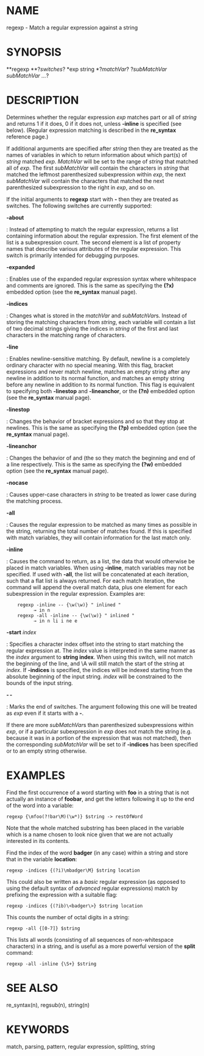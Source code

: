 # NAME

regexp - Match a regular expression against a string

# SYNOPSIS

**regexp **?*switches*? *exp string *?*matchVar*? ?*subMatchVar
subMatchVar \...*?

# DESCRIPTION

Determines whether the regular expression *exp* matches part or all of
*string* and returns 1 if it does, 0 if it does not, unless **-inline**
is specified (see below). (Regular expression matching is described in
the **re_syntax** reference page.)

If additional arguments are specified after *string* then they are
treated as the names of variables in which to return information about
which part(s) of *string* matched *exp*. *MatchVar* will be set to the
range of *string* that matched all of *exp*. The first *subMatchVar*
will contain the characters in *string* that matched the leftmost
parenthesized subexpression within *exp*, the next *subMatchVar* will
contain the characters that matched the next parenthesized subexpression
to the right in *exp*, and so on.

If the initial arguments to **regexp** start with **-** then they are
treated as switches. The following switches are currently supported:

**-about**

:   Instead of attempting to match the regular expression, returns a
    list containing information about the regular expression. The first
    element of the list is a subexpression count. The second element is
    a list of property names that describe various attributes of the
    regular expression. This switch is primarily intended for debugging
    purposes.

**-expanded**

:   Enables use of the expanded regular expression syntax where
    whitespace and comments are ignored. This is the same as specifying
    the **(?x)** embedded option (see the **re_syntax** manual page).

**-indices**

:   Changes what is stored in the *matchVar* and *subMatchVar*s. Instead
    of storing the matching characters from *string*, each variable will
    contain a list of two decimal strings giving the indices in *string*
    of the first and last characters in the matching range of
    characters.

**-line**

:   Enables newline-sensitive matching. By default, newline is a
    completely ordinary character with no special meaning. With this
    flag, bracket expressions and never match newline, matches an empty
    string after any newline in addition to its normal function, and
    matches an empty string before any newline in addition to its normal
    function. This flag is equivalent to specifying both **-linestop**
    and **-lineanchor**, or the **(?n)** embedded option (see the
    **re_syntax** manual page).

**-linestop**

:   Changes the behavior of bracket expressions and so that they stop at
    newlines. This is the same as specifying the **(?p)** embedded
    option (see the **re_syntax** manual page).

**-lineanchor**

:   Changes the behavior of and (the so they match the beginning and end
    of a line respectively. This is the same as specifying the **(?w)**
    embedded option (see the **re_syntax** manual page).

**-nocase**

:   Causes upper-case characters in *string* to be treated as lower case
    during the matching process.

**-all**

:   Causes the regular expression to be matched as many times as
    possible in the string, returning the total number of matches found.
    If this is specified with match variables, they will contain
    information for the last match only.

**-inline**

:   Causes the command to return, as a list, the data that would
    otherwise be placed in match variables. When using **-inline**,
    match variables may not be specified. If used with **-all**, the
    list will be concatenated at each iteration, such that a flat list
    is always returned. For each match iteration, the command will
    append the overall match data, plus one element for each
    subexpression in the regular expression. Examples are:

        regexp -inline -- {\w(\w)} " inlined "
              → in n
        regexp -all -inline -- {\w(\w)} " inlined "
              → in n li i ne e

**-start** *index*

:   Specifies a character index offset into the string to start matching
    the regular expression at. The *index* value is interpreted in the
    same manner as the *index* argument to **string index**. When using
    this switch, will not match the beginning of the line, and \\A will
    still match the start of the string at *index*. If **-indices** is
    specified, the indices will be indexed starting from the absolute
    beginning of the input string. *index* will be constrained to the
    bounds of the input string.

**- -**

:   Marks the end of switches. The argument following this one will be
    treated as *exp* even if it starts with a **-**.

If there are more *subMatchVar*s than parenthesized subexpressions
within *exp*, or if a particular subexpression in *exp* does not match
the string (e.g. because it was in a portion of the expression that was
not matched), then the corresponding *subMatchVar* will be set to if
**-indices** has been specified or to an empty string otherwise.

# EXAMPLES

Find the first occurrence of a word starting with **foo** in a string
that is not actually an instance of **foobar**, and get the letters
following it up to the end of the word into a variable:

    regexp {\mfoo(?!bar\M)(\w*)} $string -> restOfWord

Note that the whole matched substring has been placed in the variable
which is a name chosen to look nice given that we are not actually
interested in its contents.

Find the index of the word **badger** (in any case) within a string and
store that in the variable **location**:

    regexp -indices {(?i)\mbadger\M} $string location

This could also be written as a *basic* regular expression (as opposed
to using the default syntax of *advanced* regular expressions) match by
prefixing the expression with a suitable flag:

    regexp -indices {(?ib)\<badger\>} $string location

This counts the number of octal digits in a string:

    regexp -all {[0-7]} $string

This lists all words (consisting of all sequences of non-whitespace
characters) in a string, and is useful as a more powerful version of the
**split** command:

    regexp -all -inline {\S+} $string

# SEE ALSO

re_syntax(n), regsub(n), string(n)

# KEYWORDS

match, parsing, pattern, regular expression, splitting, string
